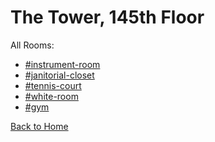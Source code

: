 # The Tower, 145th Floor

All Rooms:
* [#instrument-room](https://astrea49.github.io/PD-Season-1-Archive/145thFloor/Danganronpa_%20Prospective%20Despair%20-%20The%20Tower%2C%20145th%20Floor%20(KG)%20-%20instrument-room%20%5B800751886683602954%5D.html)
* [#janitorial-closet](https://astrea49.github.io/PD-Season-1-Archive/145thFloor/Danganronpa_%20Prospective%20Despair%20-%20The%20Tower%2C%20145th%20Floor%20(KG)%20-%20janitorial-closet%20%5B800756027997421578%5D.html)
* [#tennis-court](https://astrea49.github.io/PD-Season-1-Archive/145thFloor/Danganronpa_%20Prospective%20Despair%20-%20The%20Tower%2C%20145th%20Floor%20(KG)%20-%20tennis-court%20%5B800751790710456390%5D.html)
* [#white-room](https://astrea49.github.io/PD-Season-1-Archive/145thFloor/Danganronpa_%20Prospective%20Despair%20-%20The%20Tower%2C%20145th%20Floor%20(KG)%20-%20white-room%20%5B800755611683127357%5D.html)
* [#gym](https://astrea49.github.io/PD-Season-1-Archive/145thFloor/Danganronpa_%20Prospective%20Despair%20-%20The%20Tower%2C%20145th%20Floor%20(KG)%20-%20gym%20%5B800755153388306512%5D.html)

[Back to Home](https://astrea49.github.io/PD-Season-1-Archive/)